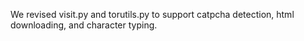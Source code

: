 We revised visit.py and torutils.py to support catpcha detection, html downloading, and 
character typing.